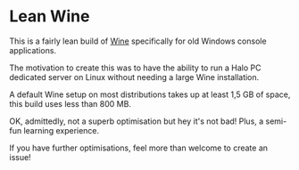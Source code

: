 # Lean Wine

This is a fairly lean build of [Wine](https://www.winehq.org/) specifically for
old Windows console applications.

The motivation to create this was to have the ability to run a Halo PC
dedicated server on Linux without needing a large Wine installation.

A default Wine setup on most distributions takes up at least 1,5 GB of space,
this build uses less than 800 MB.

OK, admittedly, not a superb optimisation but hey it's not bad! Plus, a
semi-fun learning experience.

If you have further optimisations, feel more than welcome to create an issue!


